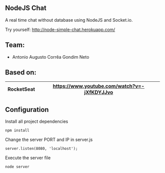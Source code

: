 ## NodeJS Chat
A real time chat without database using NodeJS and Socket.io.

Try yourself: http://node-simple-chat.herokuapp.com/

## Team:

* Antonio Augusto Corrêa Gondim Neto

## Based on:

RocketSeat      | https://www.youtube.com/watch?v=-jXfKDYJJvo
------------ | -------------


## Configuration

Install all project dependencies
```
npm install
```

Change the server PORT and IP in server.js
```
server.listen(8080, 'localhost');
```

Execute the server file
```
node server
```
